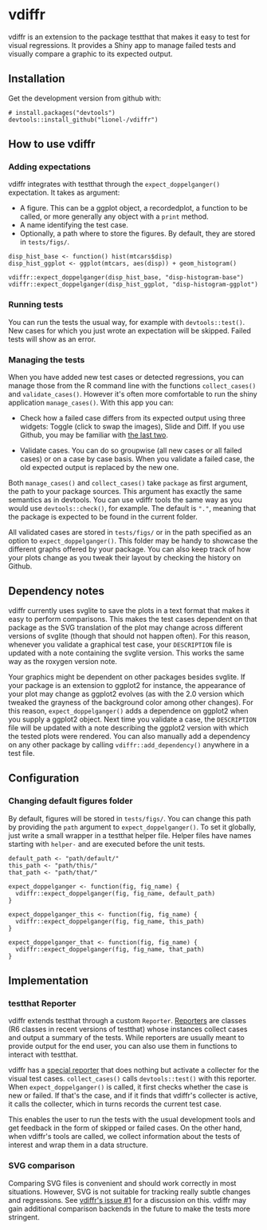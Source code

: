 
# vdiffr

vdiffr is an extension to the package testthat that makes it easy to
test for visual regressions. It provides a Shiny app to manage failed
tests and visually compare a graphic to its expected output.


## Installation

Get the development version from github with:

```{r}
# install.packages("devtools")
devtools::install_github("lionel-/vdiffr")
```


## How to use vdiffr

### Adding expectations

vdiffr integrates with testthat through the `expect_doppelganger()`
expectation. It takes as argument:

- A figure. This can be a ggplot object, a recordedplot, a function to
  be called, or more generally any object with a `print` method.
- A name identifying the test case.
- Optionally, a path where to store the figures. By default, they are
  stored in `tests/figs/`.

```{r}
disp_hist_base <- function() hist(mtcars$disp)
disp_hist_ggplot <- ggplot(mtcars, aes(disp)) + geom_histogram()

vdiffr::expect_doppelganger(disp_hist_base, "disp-histogram-base")
vdiffr::expect_doppelganger(disp_hist_ggplot, "disp-histogram-ggplot")
```

### Running tests

You can run the tests the usual way, for example with
`devtools::test()`. New cases for which you just wrote an expectation
will be skipped. Failed tests will show as an error.


### Managing the tests

When you have added new test cases or detected regressions, you can
manage those from the R command line with the functions
`collect_cases()` and `validate_cases()`. However it's often more
comfortable to run the shiny application `manage_cases()`. With this
app you can:

- Check how a failed case differs from its expected output using three
  widgets: Toggle (click to swap the images), Slide and Diff. If you
  use Github, you may be familiar with [the last two](https://github.com/blog/817-behold-image-view-modes).

- Validate cases. You can do so groupwise (all new cases or all failed
  cases) or on a case by case basis. When you validate a failed case,
  the old expected output is replaced by the new one.

Both `manage_cases()` and `collect_cases()` take `package` as first
argument, the path to your package sources. This argument has exactly
the same semantics as in devtools. You can use vdiffr tools the same
way as you would use `devtools::check()`, for example. The default is
`"."`, meaning that the package is expected to be found in the current
folder.

All validated cases are stored in `tests/figs/` or in the path
specified as an option to `expect_doppelganger()`. This folder may be
handy to showcase the different graphs offered by your package. You
can also keep track of how your plots change as you tweak their layout
by checking the history on Github.


## Dependency notes

vdiffr currently uses svglite to save the plots in a text format that
makes it easy to perform comparisons. This makes the test cases
dependent on that package as the SVG translation of the plot may
change across different versions of svglite (though that should not
happen often). For this reason, whenever you validate a graphical test
case, your `DESCRIPTION` file is updated with a note containing the
svglite version. This works the same way as the roxygen version note.

Your graphics might be dependent on other packages besides svglite. If
your package is an extension to ggplot2 for instance, the appearance
of your plot may change as ggplot2 evolves (as with the 2.0 version
which tweaked the grayness of the background color among other
changes). For this reason, `expect_doppelganger()` adds a dependence
on ggplot2 when you supply a ggplot2 object. Next time you validate a
case, the `DESCRIPTION` file will be updated with a note describing
the ggplot2 version with which the tested plots were rendered. You can
also manually add a dependency on any other package by calling
`vdiffr::add_dependency()` anywhere in a test file.


## Configuration

### Changing default figures folder

By default, figures will be stored in `tests/figs/`. You can change
this path by providing the `path` argument to
`expect_doppelganger()`. To set it globally, just write a small
wrapper in a testthat helper file. Helper files have names starting
with `helper-` and are executed before the unit tests.

```{r}
default_path <- "path/default/"
this_path <- "path/this/"
that_path <- "path/that/"

expect_doppelganger <- function(fig, fig_name) {
  vdiffr::expect_doppelganger(fig, fig_name, default_path)
}

expect_doppelganger_this <- function(fig, fig_name) {
  vdiffr::expect_doppelganger(fig, fig_name, this_path)
}

expect_doppelganger_that <- function(fig, fig_name) {
  vdiffr::expect_doppelganger(fig, fig_name, that_path)
}
```


## Implementation

### testthat Reporter

vdiffr extends testthat through a custom `Reporter`.
[Reporters](https://github.com/hadley/testthat/blob/master/R/reporter.R)
are classes (R6 classes in recent versions of testthat) whose
instances collect cases and output a summary of the tests. While
reporters are usually meant to provide output for the end user, you
can also use them in functions to interact with testthat.

vdiffr has a
[special reporter](https://github.com/lionel-/vdiffr/blob/master/R/testthat-reporter.R)
that does nothing but activate a collecter for the visual test
cases. `collect_cases()` calls `devtools::test()` with this
reporter. When `expect_doppelganger()` is called, it first checks
whether the case is new or failed. If that's the case, and if it finds
that vdiffr's collecter is active, it calls the collecter, which in
turns records the current test case.

This enables the user to run the tests with the usual development
tools and get feedback in the form of skipped or failed cases. On the
other hand, when vdiffr's tools are called, we collect information
about the tests of interest and wrap them in a data structure.


### SVG comparison

Comparing SVG files is convenient and should work correctly in most
situations. However, SVG is not suitable for tracking really subtle
changes and regressions. See
[vdiffr's issue #1](https://github.com/lionel-/vdiffr/issues/1) for a
discussion on this. vdiffr may gain additional comparison backends in
the future to make the tests more stringent.
